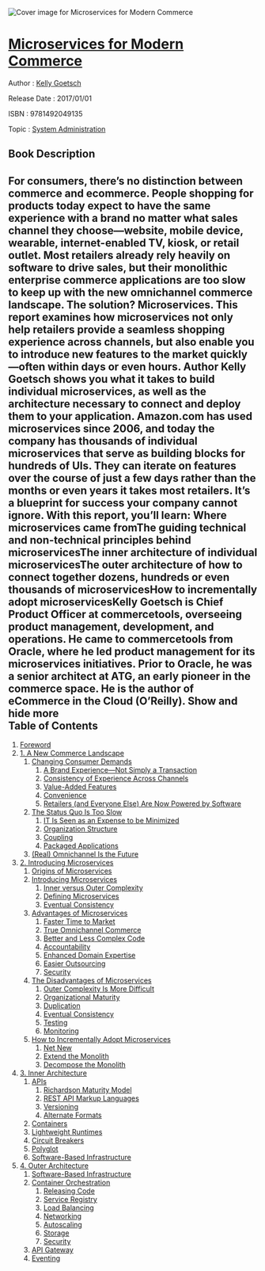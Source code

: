![Cover image for Microservices for Modern Commerce](https://imgdetail.ebookreading.net/cover/cover/system_admin/EB9781492049135.jpg)

[Microservices for Modern Commerce](https://ebookreading.net/view/book/Microservices+for+Modern+Commerce-EB9781492049135_1.html "Microservices for Modern Commerce")
====================================================================================================================

Author : [Kelly Goetsch](https://ebookreading.net/search/author/Kelly+Goetsch)

Release Date : 2017/01/01

ISBN : 9781492049135

Topic : [System Administration](https://ebookreading.net/search/category/system-administration)

Book Description
-----------------

 For consumers, there’s no distinction between commerce and ecommerce. People shopping for products today expect to have the same experience with a brand no matter what sales channel they choose—website, mobile device, wearable, internet-enabled TV, kiosk, or retail outlet. Most retailers already rely heavily on software to drive sales, but their monolithic enterprise commerce applications are too slow to keep up with the new omnichannel commerce landscape. The solution? Microservices.
This report examines how microservices not only help retailers provide a seamless shopping experience across channels, but also enable you to introduce new features to the market quickly—often within days or even hours. Author Kelly Goetsch shows you what it takes to build individual microservices, as well as the architecture necessary to connect and deploy them to your application.
Amazon.com has used microservices since 2006, and today the company has thousands of individual microservices that serve as building blocks for hundreds of UIs. They can iterate on features over the course of just a few days rather than the months or even years it takes most retailers. It’s a blueprint for success your company cannot ignore.
With this report, you’ll learn:
Where microservices came fromThe guiding technical and non-technical principles behind microservicesThe inner architecture of individual microservicesThe outer architecture of how to connect together dozens, hundreds or even thousands of microservicesHow to incrementally adopt microservicesKelly Goetsch is Chief Product Officer at commercetools, overseeing product management, development, and operations. He came to commercetools from Oracle, where he led product management for its microservices initiatives. Prior to Oracle, he was a senior architect at ATG, an early pioneer in the commerce space. He is the author of eCommerce in the Cloud (O’Reilly).
        Show and hide more                
Table of Contents
-----------------

1. [Foreword](https://ebookreading.net/view/book/Microservices+for+Modern+Commerce-EB9781492049135_5.html#foreword)
1. [1. A New Commerce Landscape](https://ebookreading.net/view/book/Microservices+for+Modern+Commerce-EB9781492049135_6.html#chapter_01)
    1. [Changing Consumer Demands](https://ebookreading.net/view/book/Microservices+for+Modern+Commerce-EB9781492049135_6.html#idm139774313624496)
        1. [A Brand Experience—Not Simply a Transaction](https://ebookreading.net/view/book/Microservices+for+Modern+Commerce-EB9781492049135_6.html#idm139774313634464)
        1. [Consistency of Experience Across Channels](https://ebookreading.net/view/book/Microservices+for+Modern+Commerce-EB9781492049135_6.html#idm139774313782208)
        1. [Value-Added Features](https://ebookreading.net/view/book/Microservices+for+Modern+Commerce-EB9781492049135_6.html#idm139774313779808)
        1. [Convenience](https://ebookreading.net/view/book/Microservices+for+Modern+Commerce-EB9781492049135_6.html#idm139774313615792)
        1. [Retailers (and Everyone Else) Are Now Powered by Software](https://ebookreading.net/view/book/Microservices+for+Modern+Commerce-EB9781492049135_6.html#idm139774313593984)
    1. [The Status Quo Is Too Slow](https://ebookreading.net/view/book/Microservices+for+Modern+Commerce-EB9781492049135_6.html#idm139774313587216)
        1. [IT Is Seen as an Expense to be Minimized](https://ebookreading.net/view/book/Microservices+for+Modern+Commerce-EB9781492049135_6.html#idm139774313358512)
        1. [Organization Structure](https://ebookreading.net/view/book/Microservices+for+Modern+Commerce-EB9781492049135_6.html#idm139774313356160)
        1. [Coupling](https://ebookreading.net/view/book/Microservices+for+Modern+Commerce-EB9781492049135_6.html#idm139774312892320)
        1. [Packaged Applications](https://ebookreading.net/view/book/Microservices+for+Modern+Commerce-EB9781492049135_6.html#idm139774310523872)
    1. [(Real) Omnichannel Is the Future](https://ebookreading.net/view/book/Microservices+for+Modern+Commerce-EB9781492049135_6.html#idm139774316997776)
1. [2. Introducing Microservices](https://ebookreading.net/view/book/Microservices+for+Modern+Commerce-EB9781492049135_7.html#chapter_02)
    1. [Origins of Microservices](https://ebookreading.net/view/book/Microservices+for+Modern+Commerce-EB9781492049135_7.html#idm139774313138208)
    1. [Introducing Microservices](https://ebookreading.net/view/book/Microservices+for+Modern+Commerce-EB9781492049135_7.html#idm139774312132000)
        1. [Inner versus Outer Complexity](https://ebookreading.net/view/book/Microservices+for+Modern+Commerce-EB9781492049135_7.html#idm139774311156912)
        1. [Defining Microservices](https://ebookreading.net/view/book/Microservices+for+Modern+Commerce-EB9781492049135_7.html#idm139774313445392)
        1. [Eventual Consistency](https://ebookreading.net/view/book/Microservices+for+Modern+Commerce-EB9781492049135_7.html#idm139774309910352)
    1. [Advantages of Microservices](https://ebookreading.net/view/book/Microservices+for+Modern+Commerce-EB9781492049135_7.html#idm139774309875168)
        1. [Faster Time to Market](https://ebookreading.net/view/book/Microservices+for+Modern+Commerce-EB9781492049135_7.html#idm139774309853296)
        1. [True Omnichannel Commerce](https://ebookreading.net/view/book/Microservices+for+Modern+Commerce-EB9781492049135_7.html#idm139774309841312)
        1. [Better and Less Complex Code](https://ebookreading.net/view/book/Microservices+for+Modern+Commerce-EB9781492049135_7.html#idm139774309839376)
        1. [Accountability](https://ebookreading.net/view/book/Microservices+for+Modern+Commerce-EB9781492049135_7.html#idm139774309835840)
        1. [Enhanced Domain Expertise](https://ebookreading.net/view/book/Microservices+for+Modern+Commerce-EB9781492049135_7.html#idm139774309831728)
        1. [Easier Outsourcing](https://ebookreading.net/view/book/Microservices+for+Modern+Commerce-EB9781492049135_7.html#idm139774309828064)
        1. [Security](https://ebookreading.net/view/book/Microservices+for+Modern+Commerce-EB9781492049135_7.html#idm139774309824336)
    1. [The Disadvantages of Microservices](https://ebookreading.net/view/book/Microservices+for+Modern+Commerce-EB9781492049135_7.html#idm139774309819728)
        1. [Outer Complexity Is More Difficult](https://ebookreading.net/view/book/Microservices+for+Modern+Commerce-EB9781492049135_7.html#idm139774309817792)
        1. [Organizational Maturity](https://ebookreading.net/view/book/Microservices+for+Modern+Commerce-EB9781492049135_7.html#idm139774309806992)
        1. [Duplication](https://ebookreading.net/view/book/Microservices+for+Modern+Commerce-EB9781492049135_7.html#idm139774309801312)
        1. [Eventual Consistency](https://ebookreading.net/view/book/Microservices+for+Modern+Commerce-EB9781492049135_7.html#idm139774309796688)
        1. [Testing](https://ebookreading.net/view/book/Microservices+for+Modern+Commerce-EB9781492049135_7.html#idm139774309793008)
        1. [Monitoring](https://ebookreading.net/view/book/Microservices+for+Modern+Commerce-EB9781492049135_7.html#idm139774309788400)
    1. [How to Incrementally Adopt Microservices](https://ebookreading.net/view/book/Microservices+for+Modern+Commerce-EB9781492049135_7.html#idm139774309784832)
        1. [Net New](https://ebookreading.net/view/book/Microservices+for+Modern+Commerce-EB9781492049135_7.html#idm139774309783056)
        1. [Extend the Monolith](https://ebookreading.net/view/book/Microservices+for+Modern+Commerce-EB9781492049135_7.html#idm139774309777648)
        1. [Decompose the Monolith](https://ebookreading.net/view/book/Microservices+for+Modern+Commerce-EB9781492049135_7.html#idm139774309770752)
1. [3. Inner Architecture](https://ebookreading.net/view/book/Microservices+for+Modern+Commerce-EB9781492049135_8.html#chapter_03)
    1. [APIs](https://ebookreading.net/view/book/Microservices+for+Modern+Commerce-EB9781492049135_8.html#idm139774309753856)
        1. [Richardson Maturity Model](https://ebookreading.net/view/book/Microservices+for+Modern+Commerce-EB9781492049135_8.html#idm139774309747984)
        1. [REST API Markup Languages](https://ebookreading.net/view/book/Microservices+for+Modern+Commerce-EB9781492049135_8.html#idm139774309497296)
        1. [Versioning](https://ebookreading.net/view/book/Microservices+for+Modern+Commerce-EB9781492049135_8.html#idm139774309420256)
        1. [Alternate Formats](https://ebookreading.net/view/book/Microservices+for+Modern+Commerce-EB9781492049135_8.html#idm139774309412368)
    1. [Containers](https://ebookreading.net/view/book/Microservices+for+Modern+Commerce-EB9781492049135_8.html#idm139774309408080)
    1. [Lightweight Runtimes](https://ebookreading.net/view/book/Microservices+for+Modern+Commerce-EB9781492049135_8.html#idm139774309367440)
    1. [Circuit Breakers](https://ebookreading.net/view/book/Microservices+for+Modern+Commerce-EB9781492049135_8.html#idm139774309365488)
    1. [Polyglot](https://ebookreading.net/view/book/Microservices+for+Modern+Commerce-EB9781492049135_8.html#idm139774309357040)
    1. [Software-Based Infrastructure](https://ebookreading.net/view/book/Microservices+for+Modern+Commerce-EB9781492049135_8.html#idm139774309330720)
1. [4. Outer Architecture](https://ebookreading.net/view/book/Microservices+for+Modern+Commerce-EB9781492049135_9.html#chapter_04)
    1. [Software-Based Infrastructure](https://ebookreading.net/view/book/Microservices+for+Modern+Commerce-EB9781492049135_9.html#idm139774309316048)
    1. [Container Orchestration](https://ebookreading.net/view/book/Microservices+for+Modern+Commerce-EB9781492049135_9.html#idm139774309311680)
        1. [Releasing Code](https://ebookreading.net/view/book/Microservices+for+Modern+Commerce-EB9781492049135_9.html#idm139774309268672)
        1. [Service Registry](https://ebookreading.net/view/book/Microservices+for+Modern+Commerce-EB9781492049135_9.html#idm139774309262464)
        1. [Load Balancing](https://ebookreading.net/view/book/Microservices+for+Modern+Commerce-EB9781492049135_9.html#idm139774309250512)
        1. [Networking](https://ebookreading.net/view/book/Microservices+for+Modern+Commerce-EB9781492049135_9.html#idm139774309241600)
        1. [Autoscaling](https://ebookreading.net/view/book/Microservices+for+Modern+Commerce-EB9781492049135_9.html#idm139774309240976)
        1. [Storage](https://ebookreading.net/view/book/Microservices+for+Modern+Commerce-EB9781492049135_9.html#idm139774309140768)
        1. [Security](https://ebookreading.net/view/book/Microservices+for+Modern+Commerce-EB9781492049135_9.html#idm139774309137904)
    1. [API Gateway](https://ebookreading.net/view/book/Microservices+for+Modern+Commerce-EB9781492049135_9.html#idm139774309284816)
    1. [Eventing](https://ebookreading.net/view/book/Microservices+for+Modern+Commerce-EB9781492049135_9.html#idm139774309200288)
